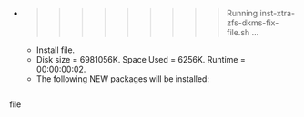 * >>>>>>>>> Running inst-xtra-zfs-dkms-fix-file.sh ...
  * Install file.
  * Disk size = 6981056K. Space Used = 6256K. Runtime = 00:00:00:02.
  * The following NEW packages will be installed:
  ```bash
file
  ```
